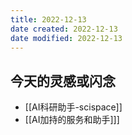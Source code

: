 ```yaml
---
title: 2022-12-13
date created: 2022-12-13
date modified: 2022-12-13
---
```


## 今天的灵感或闪念

- [[AI科研助手-scispace]]
- [[AI加持的服务和助手]]]
